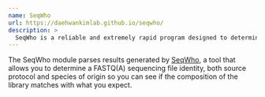 ```yaml
---
name: SeqWho
url: https://daehwankimlab.github.io/seqwho/
description: >
  SeqWho is a reliable and extremely rapid program designed to determine a FASTQ(A) sequencing file identity, both source protocol and species of origin.
---
```


The SeqWho module parses results generated by
[SeqWho](https://daehwankimlab.github.io/seqwho/),
a tool that allows you to determine a FASTQ(A) sequencing file identity, both source protocol and species of origin so you can see if the composition of
the library matches with what you expect.
